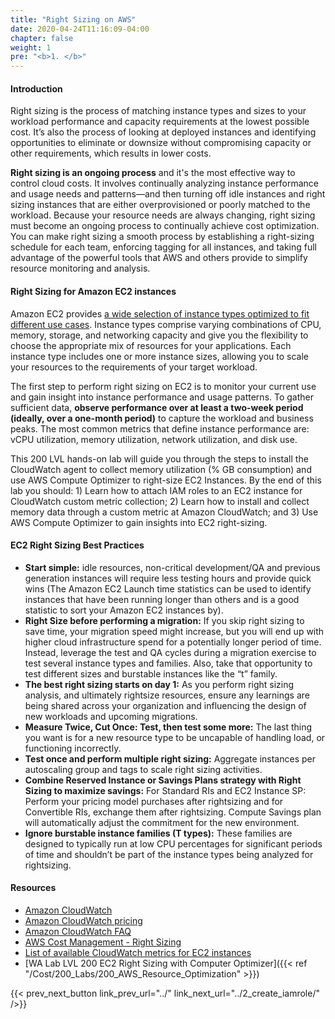 ```yaml
---
title: "Right Sizing on AWS"
date: 2020-04-24T11:16:09-04:00
chapter: false
weight: 1
pre: "<b>1. </b>"
---
```


#### Introduction

Right sizing is the process of matching instance types and sizes to your workload performance and capacity requirements at the lowest possible cost. It’s also the process of looking at deployed instances and identifying opportunities to eliminate or downsize without compromising capacity or other requirements, which results in lower costs.

**Right sizing is an ongoing process** and it's the most effective way to control cloud costs. It involves continually analyzing instance performance and usage needs and patterns—and then turning off idle instances and right sizing instances that are either overprovisioned or poorly matched to the workload. Because your resource needs are always changing, right sizing must become an ongoing process to continually achieve cost optimization. You can make right sizing a smooth process by establishing a right-sizing schedule for each team, enforcing tagging for all instances, and taking full advantage of the powerful tools that AWS and others provide to simplify resource monitoring and analysis.

#### Right Sizing for Amazon EC2 instances

Amazon EC2 provides [a wide selection of instance types optimized to fit different use cases](https://aws.amazon.com/ec2/instance-types/). Instance types comprise varying combinations of CPU, memory, storage, and networking capacity and give you the flexibility to choose the appropriate mix of resources for your applications. Each instance type includes one or more instance sizes, allowing you to scale your resources to the requirements of your target workload. 

The first step to perform right sizing on EC2 is to monitor your current use and gain insight into instance performance and usage patterns. To gather sufficient data, **observe performance over at least a two-week period (ideally, over a one-month period)** to capture the workload and business peaks. The most common metrics that define instance performance are: vCPU utilization, memory utilization, network utilization, and disk use.

This 200 LVL hands-on lab will guide you through the steps to install the CloudWatch agent to collect memory utilization (% GB consumption) and use AWS Compute Optimizer to right-size EC2 Instances. By the end of this lab you should: 1) Learn how to attach IAM roles to an EC2 instance for CloudWatch custom metric collection; 2) Learn how to install and collect memory data through a custom metric at Amazon CloudWatch; and 3) Use AWS Compute Optimizer to gain insights into EC2 right-sizing.

#### EC2 Right Sizing Best Practices

* **Start simple:** idle resources, non-critical development/QA and previous generation instances will require less testing hours and provide quick wins (The Amazon EC2 Launch time statistics can be used to identify instances that have been running longer than others and is a good statistic to sort your Amazon EC2 instances by).
* **Right Size before performing a migration:** If you skip right sizing to save time, your migration speed might increase, but you will end up with higher cloud infrastructure spend for a potentially longer period of time. Instead, leverage the test and QA cycles during a migration exercise to test several instance types and families. Also, take that opportunity to test different sizes and burstable instances like the “t” family.
* **The best right sizing starts on day 1:** As you perform right sizing analysis, and ultimately rightsize resources, ensure any learnings are being shared across your organization and influencing the design of new workloads and upcoming migrations.
* **Measure Twice, Cut Once: Test, then test some more:** The last thing you want is for a new resource type to be uncapable of handling load, or functioning incorrectly.
* **Test once and perform multiple right sizing:** Aggregate instances per autoscaling group and tags to scale right sizing activities.
* **Combine Reserved Instance or Savings Plans strategy with Right Sizing to maximize savings:** For Standard RIs and EC2 Instance SP: Perform your pricing model purchases after rightsizing and for Convertible RIs, exchange them after rightsizing. Compute Savings plan will automatically adjust the commitment for the new environment.
* **Ignore burstable instance families (T types):** These families are designed to typically run at low CPU percentages for significant periods of time and shouldn’t be part of the instance types being analyzed for rightsizing.

#### Resources
- [Amazon CloudWatch](https://aws.amazon.com/cloudwatch/)
- [Amazon CloudWatch pricing](https://aws.amazon.com/cloudwatch/pricing/)
- [Amazon CloudWatch FAQ](https://aws.amazon.com/cloudwatch/faqs/)
- [AWS Cost Management - Right Sizing](https://aws.amazon.com/aws-cost-management/aws-cost-optimization/right-sizing/)
- [List of available CloudWatch metrics for EC2 instances](https://docs.aws.amazon.com/AWSEC2/latest/UserGuide/viewing_metrics_with_cloudwatch.html)
- [WA Lab LVL 200 EC2 Right Sizing with Computer Optimizer]({{< ref "/Cost/200_Labs/200_AWS_Resource_Optimization" >}})

{{< prev_next_button link_prev_url="../" link_next_url="../2_create_iamrole/" />}}
